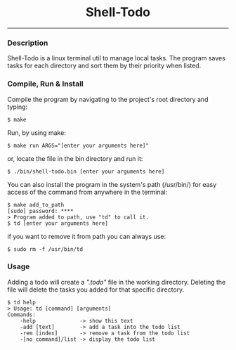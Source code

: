 
<h1 align="center">
  Shell-Todo
</h1>

___

### Description
Shell-Todo is a linux terminal util to manage local tasks.
The program saves tasks for each directory and sort them by their priority when listed.

### Compile, Run & Install
Compile the program by navigating to the project's root directory and typing:
```
$ make
```
Run, by using make:
```
$ make run ARGS="[enter your arguments here]"
```
or, locate the file in the bin directory and run it:
```
$ ./bin/shell-todo.bin [enter your arguments here]
```
You can also install the program in the system's path (/usr/bin/) for easy access of the command from anywhere in the terminal:
```
$ make add_to_path
[sudo] password: ****
> Program added to path, use "td" to call it.
$ td [enter your arguments here]
```
if you want to remove it from path you can always use:
```
$ sudo rm -f /usr/bin/td
```

### Usage
Adding a todo will create a _".todo"_ file in the working directory. Deleting the file will delete the tasks you added for that specific directory.
```
$ td help
> Usage: td [command] [arguments]
Commands:
	-help              -> show this text
	-add [text]        -> add a task into the todo list
	-rem [index]       -> remove a task from the todo list
	-[no command]/list -> display the todo list

```